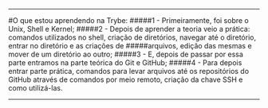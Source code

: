 ------------------------------------------------------------------

#O que estou aprendendo na Trybe: 
#####1 - Primeiramente, foi sobre o Unix, Shell e Kernel; 
#####2 - Depois de aprender a teoria veio a prática: comandos utilizados no shell, criação de diretórios, navegar até o diretório, entrar no diretório e as criações de
#####arquivos, edição das mesmas e mover de um diretório ao outro; 
#####3 - E, depois de passar por essa parte entramos na parte teórica do Git e GitHub; 
#####4 - Para depois entrar parte prática, comandos para levar arquivos até os repositórios do GitHub através de comandos por meio remoto, criação da chave SSH e como utilizá-las.

-------------------------------------------------------------------
